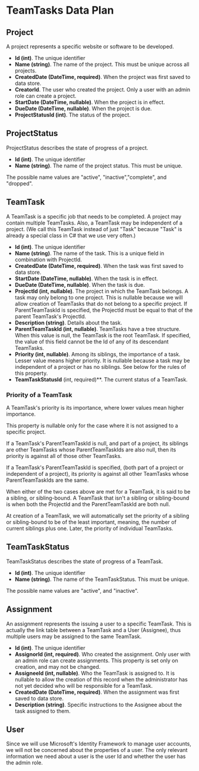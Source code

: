 ﻿# TeamTasks Data Plan

## Project
A project represents a specific website or software to be developed.

- **Id (int)**. The unique identifier
- **Name (string)**. The name of the project. This must be unique across all projects.
- **CreatedDate (DateTime, required)**. When the project was first saved to data store.
- **CreatorId**. The user who created the project. Only a user with an admin role can create a project.
- **StartDate (DateTime, nullable)**. When the project is in effect.
- **DueDate (DateTime, nullable)**. When the project is due.
- **ProjectStatusId (int)**. The status of the project.

## ProjectStatus
ProjectStatus describes the state of progress of a project.

- **Id (int)**. The unique identifier
- **Name (string)**. The name of the project status. This must be unique.

The possible name values are "active", "inactive","complete", and "dropped".

## TeamTask
A TeamTask is a specific job that needs to be completed. A project may contain multiple TeamTasks. Also,
a TeamTask may be independent of a project. (We call this TeamTask instead of just "Task" because "Task" is already
a special class in C# that we use very often.)

- **Id (int)**. The unique identifier
- **Name (string)**. The name of the task. This is a unique field in combination with ProjectId.
- **CreatedDate (DateTime, required)**. When the task was first saved to data store.
- **StartDate (DateTime, nullable)**. When the task is in effect.
- **DueDate (DateTime, nullable)**. When the task is due.
- **ProjectId (int, nullable)**. The project in which the TeamTask belongs. A task may only belong to one project.
This is nullable because we will allow creation of TeamTasks that do not belong to a specific project. If ParentTeamTaskId
is specified, the ProjectId must be equal to that of the parent TeamTask's ProjectId.
- **Description (string)**. Details about the task.
- **ParentTeamTaskId (int, nullable)**. TeamTasks have a tree structure. When this value is null, the TeamTask
is the root TeamTask. If specified, the value of this field cannot be the Id of any of its descendant TeamTasks.
- **Priority (int, nullable)**. Among its siblings, the importance of a task. Lesser value means higher priority.
It is nullable because a task may be independent of a project or has no siblings. See below for the rules of this
property.
- **TeamTaskStatusId** (int, required)**. The current status of a TeamTask.

### Priority of a TeamTask
A TeamTask's priority is its importance, where lower values mean higher importance.

This property is nullable only for the case where it is not assigned to a specific project.

If a TeamTask's ParentTeamTaskId is null, and part of a project, its siblings are other TeamTasks whose
ParentTeamTaskIds are also null, then its priority is against all of those other TeamTasks.

If a TeamTask's ParentTeamTaskId is specified, (both part of a project or independent of a project), its
priority is against all other TeamTasks whose ParentTeamTaskIds are the same.

When either of the two cases above are met for a TeamTask, it is said to be a sibling, or sibling-bound.
A TeamTask that isn't a sibling or sibling-bound is when both the ProjectId and the ParentTeamTaskId are both null.

At creation of a TeamTask, we will automatically set the priority of a sibling or sibling-bound to be 
of the least important, meaning, the number of current siblings plus one. Later, the priority of individual
TeamTasks.

## TeamTaskStatus
TeamTaskStatus describes the state of progress of a TeamTask.

- **Id (int)**. The unique identifier
- **Name (string)**. The name of the TeamTaskStatus. This must be unique.

The possible name values are "active", and "inactive".

## Assignment
An assignment represents the issuing a user to a specific TeamTask. This is actually the link table between a
TeamTask and a User (Assignee), thus multiple users may be assigned to the same TeamTask.

- **Id (int)**. The unique identifier
- **AssignorId (int, required)**. Who created the assignment. Only user with an admin role can create assignments. This property
is set only on creation, and may not be changed.
- **AssigneeId (int, nullable)**. Who the TeamTask is assigned to. It is nullable to allow the creation of this record when
the administrator has not yet decided who will be responsible for a TeamTask.
- **CreatedDate (DateTime, required)**. When the assignment was first saved to data store.
- **Description (string)**. Specific instructions to the Assignee about the task assigned to them.

## User
Since we will use Microsoft's Identity Framework to manage user accounts, we will not be concerned about the properties
of a user. The only relevant information we need about a user is the user Id and whether the user has the admin role.